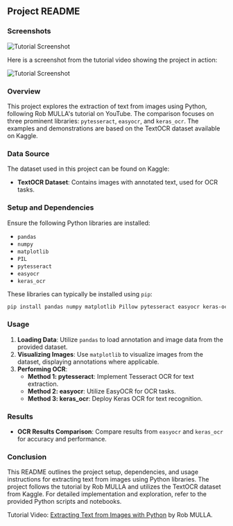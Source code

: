 ## Project README



### Screenshots
![Tutorial Screenshot](img.png)




Here is a screenshot from the tutorial video showing the project in action:

![Tutorial Screenshot](youtube.png)


### Overview
This project explores the extraction of text from images using Python, following Rob MULLA's tutorial on YouTube. The comparison focuses on three prominent libraries: `pytesseract`, `easyocr`, and `keras_ocr`. The examples and demonstrations are based on the TextOCR dataset available on Kaggle.

### Data Source
The dataset used in this project can be found on Kaggle:
- **TextOCR Dataset**: Contains images with annotated text, used for OCR tasks.

### Setup and Dependencies
Ensure the following Python libraries are installed:
- `pandas`
- `numpy`
- `matplotlib`
- `PIL`
- `pytesseract`
- `easyocr`
- `keras_ocr`

These libraries can typically be installed using `pip`:
```bash
pip install pandas numpy matplotlib Pillow pytesseract easyocr keras-ocr
```

### Usage
1. **Loading Data**: Utilize `pandas` to load annotation and image data from the provided dataset.
2. **Visualizing Images**: Use `matplotlib` to visualize images from the dataset, displaying annotations where applicable.
3. **Performing OCR**:
   - **Method 1: pytesseract**: Implement Tesseract OCR for text extraction.
   - **Method 2: easyocr**: Utilize EasyOCR for OCR tasks.
   - **Method 3: keras_ocr**: Deploy Keras OCR for text recognition.



### Results
- **OCR Results Comparison**: Compare results from `easyocr` and `keras_ocr` for accuracy and performance.

### Conclusion
This README outlines the project setup, dependencies, and usage instructions for extracting text from images using Python libraries. The project follows the tutorial by Rob MULLA and utilizes the TextOCR dataset from Kaggle. For detailed implementation and exploration, refer to the provided Python scripts and notebooks.

Tutorial Video: [Extracting Text from Images with Python](https://www.kaggle.com/code/robikscube/extracting-text-from-images-youtube-tutorial) by Rob MULLA.
